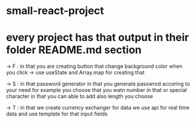 ﻿# small-react-project
# every project has that output in their folder README.md section 
-> F : in that you are creating button that change background color when you click
        -> use useState and Array.map for creating that

        
-> S : in that password generator in that you generate passwrod accoring to your need for example you choose that you watn number in that or special character in that you can able to add also length you choose


-> T : in that we create currency exchanger for data we use api for real time data and use template for that input fields
